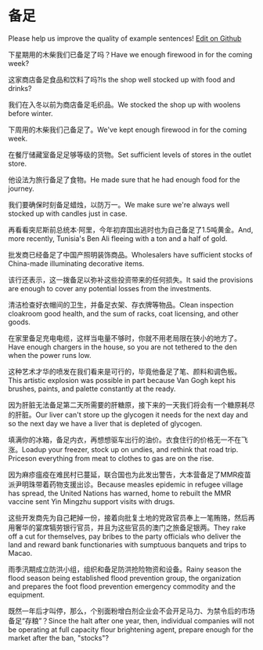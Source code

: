 # 备足

Please help us improve the quality of example sentences! [Edit on Github](https://github.com/jiyushe/jiyu-example-sentence-source/blob/main/chinese/beizu.md)

<p><span class="chinese">下星期用的木柴我们已备足了吗？</span><span class="english">Have we enough firewood in for the coming week?</span></p>

<p><span class="chinese">这家商店备足食品和饮料了吗?</span><span class="english">Is the shop well stocked up with food and drinks?</span></p>

<p><span class="chinese">我们在入冬以前为商店备足毛织品。</span><span class="english">We stocked the shop up with woolens before winter.</span></p>

<p><span class="chinese">下周用的木柴我们己备足了。</span><span class="english">We've kept enough firewood in for the coming week.</span></p>

<p><span class="chinese">在餐厅储藏室备足足够等级的货物。</span><span class="english">Set sufficient levels of stores in the outlet store.</span></p>

<p><span class="chinese">他设法为旅行备足了食物。</span><span class="english">He made sure that he had enough food for the journey.</span></p>

<p><span class="chinese">我们要确保时刻备足蜡烛，以防万一。</span><span class="english">We make sure we're always well stocked up with candles just in case.</span></p>

<p><span class="chinese">再看看突尼斯前总统本·阿里，今年初弃国出逃时也为自己备足了1.5吨黄金。</span><span class="english">And, more recently, Tunisia's Ben Ali fleeing with a ton and a half of gold.</span></p>

<p><span class="chinese">批发商已经备足了中国产照明装饰商品。</span><span class="english">Wholesalers have sufficient stocks of China-made illuminating decorative items.</span></p>

<p><span class="chinese">该行还表示，这一拨备足以弥补这些投资带来的任何损失。</span><span class="english">It said the provisions are enough to cover any potential losses from the investments.</span></p>

<p><span class="chinese">清洁检查好衣帽间的卫生，并备足衣架、存衣牌等物品。</span><span class="english">Clean inspection cloakroom good health, and the sum of racks, coat licensing, and other goods.</span></p>

<p><span class="chinese">在家里备足充电电缆，这样当电量不够时，你就不用老局限在狭小的地方了。</span><span class="english">Have enough chargers in the house, so you are not tethered to the den when the power runs low.</span></p>

<p><span class="chinese">这种艺术才华的喷发在我们看来是可行的，毕竟他备足了笔、颜料和调色板。</span><span class="english">This artistic explosion was possible in part because Van Gogh kept his brushes, paints, and palette constantly at the ready.</span></p>

<p><span class="chinese">因为肝脏无法备足第二天所需要的肝糖原，接下来的一天我们将会有一个糖原耗尽的肝脏。</span><span class="english">Our liver can't store up the glycogen it needs for the next day and so the next day we have a liver that is depleted of glycogen.</span></p>

<p><span class="chinese">填满你的冰箱，备足内衣，再想想驱车出行的油价。衣食住行的价格无一不在飞涨。</span><span class="english">Loadup your freezer, stock up on undies, and rethink that road trip. Priceson everything from meat to clothes to gas are on the rise.</span></p>

<p><span class="chinese">因为麻疹瘟疫在难民村已蔓延，联合国也为此发出警告，大本营备足了MMR疫苗派尹明珠带着药物支援出诊。</span><span class="english">Because measles epidemic in refugee village has spread, the United Nations has warned, home to rebuilt the MMR vaccine sent Yin Mingzhu support visits with drugs.</span></p>

<p><span class="chinese">这些开发商先为自己耙掉一份，接着向批复土地的党政官员奉上一笔贿赂，然后再用奢华的宴席犒劳银行官员，并且为这些官员的澳门之旅备足银两。</span><span class="english">They rake off a cut for themselves, pay bribes to the party officials who deliver the land and reward bank functionaries with sumptuous banquets and trips to Macao.</span></p>

<p><span class="chinese">雨季汛期成立防洪小组，组织和备足防洪抢险物资和设备。</span><span class="english">Rainy season the flood season being established flood prevention group, the organization and prepares the foot flood prevention emergency commodity and the equipment.</span></p>

<p><span class="chinese">既然一年后才叫停，那么，个别面粉增白剂企业会不会开足马力、为禁令后的市场备足“存粮”？</span><span class="english">Since the halt after one year, then, individual companies will not be operating at full capacity flour brightening agent, prepare enough for the market after the ban, "stocks"?</span></p>

